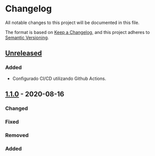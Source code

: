 # Changelog

All notable changes to this project will be documented in this file.

The format is based on [Keep a Changelog](https://keepachangelog.com/en/1.0.0/),
and this project adheres to [Semantic Versioning](https://semver.org/spec/v2.0.0.html).

## [Unreleased]

### Added

-   Configurado CI/CD utilizando Github Actions.

## [1.1.0] - 2020-08-16

### Changed

### Fixed

### Removed

### Added

[Unreleased]: https://github.com/dev-senior-com-br/senior-sam-node/compare/v1.0.0...HEAD

[1.1.0]: https://github.com/dev-senior-com-br/senior-sam-node/releases/tag/v1.1.0
